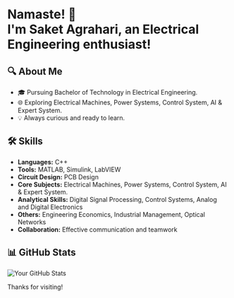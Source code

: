 # Namaste! 🙏 <br> I'm Saket Agrahari, an Electrical Engineering enthusiast!

## 🔍 About Me

- 🎓 Pursuing Bachelor of Technology in Electrical Engineering.
- 🌐 Exploring Electrical Machines, Power Systems, Control System, AI & Expert System.
- 💡  Always curious and ready to learn.

## 🛠️ Skills

- **Languages:** C++
- **Tools:** MATLAB, Simulink, LabVIEW
- **Circuit Design:** PCB Design
- **Core Subjects:** Electrical Machines, Power Systems, Control System, AI & Expert System.
- **Analytical Skills:** Digital Signal Processing, Control Systems, Analog and Digital Electronics
- **Others:** Engineering Economics, Industrial Management, Optical Networks
- **Collaboration:** Effective communication and teamwork

<!--
## 📚 Projects

- [Smart Home Automation System](link-to-repo): Using Arduino and MQTT for remote control.
- [DSP Toolkit](link-to-repo): Collection of DSP algorithms in Python.
-->


## 📊 GitHub Stats

![Your GitHub Stats](https://github-readme-stats.vercel.app/api?username=agrSaketEE&show_icons=true&theme=radical)

Thanks for visiting!

<!--
**agrSaketEE/agrSaketEE** is a ✨ _special_ ✨ repository because its `README.md` (this file) appears on your GitHub profile.

Here are some ideas to get you started:

- 🔭 I’m currently working on ...
- 🌱 I’m currently learning ...
- 👯 I’m looking to collaborate on ...
- 🤔 I’m looking for help with ...
- 💬 Ask me about ...
- 📫 How to reach me: ...
- 😄 Pronouns: ...
- ⚡ Fun fact: ...
-->
